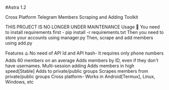 #Astra 1.2

Cross Platform Telegram Members Scraping and Adding Toolkit

THIS PROJECT IS NO LONGER UNDER MAINTENANCE
Usage 🧰
You need to install requirements first - pip install -r requirements.txt
Then you need to store your accounts using manager.py
Then, scrape and add members using add.py

Features ♨️
No need of API Id and API hash- It requires only phone numbers
Adds 60 members on an average
Adds members by ID, even if they don't have usernames.
Multi-session adding
Adds members in high speed[Stable]
Adds to private/public groups
Scrapes members from private/public groups
Cross platform- Works in Android[Termux], Linux, Windows, etc
